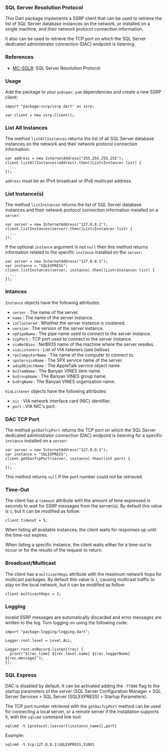 ### SQL Server Resolution Protocol ###

This Dart package implements a SSRP client that can be used to retrieve the list of SQL Server database instances on the network, or installed on a single machine, and their network protocol connection information.

It also can be used to retrieve the TCP port on which the SQL Server dedicated administrator connection (DAC) endpoint is listening.

### References ###

- [MC-SQLR](http://msdn.microsoft.com/en-us/library/cc219703.aspx): SQL Server Resolution Protocol

### Usage ###
Add the package to your `pubspec.yam` dependencies and create a new SSRP client:

```
import "package:ssrp/ssrp.dart" as ssrp;
```
```
var client = new ssrp.Client();
```

### List All Instances ###
The method `listAllInstances` returns the list of all SQL Server database instances on the network and their network protocol connection information:

```
var address = new InternetAddress("255.255.255.255");
client.listAllInstances(address).then((List<Instance> list) {
  ...
});
```

`address` must be an IPv4 broadcast or IPv6 multicast address.

### List Instance(s) ###
The method `listInstances` returns the list of SQL Server database instances and their network protocol connection information installed on a `server`:

```
var server = new InternetAddress("127.0.0.1");
client.listInstances(server).then((List<Instance> list) {
  ...
});
```

If the optional `instance` argument is not `null` then this method returns information related to the specific `instance` installed on the `server`:

```
var server = new InternetAddress("127.0.0.1");
var instance = "SQLEXPRESS";
client.listInstances(server, instance).then((List<Instance> list) {
  ...
});
```

### Intances ###
`Instance` objects have the following attributes:

* `server` : The name of the server.
* `name` : The name of the server instance.
* `isClustered` : Whether the server instance is clustered.
* `version` : The version of the server instance.
* `npPipeName` : The pipe name used to connect to the server instance.
* `tcpPort` : TCP port used to connect to the server instance.
* `viaNetBios` : NetBIOS name of the machine where the server resides.
* `viaListeners` : List of VIA listeners (see bellow).
* `rpcComputerName` : The name of the computer to connect to.
* `spxServiceName` : The SPX service name of the server.
* `adspObjectName` : The AppleTalk service object name.
* `bvItemName` : The Banyan VINES item name.
* `bvGroupName` : The Banyan VINES group name.
* `bvOrgName` : The Banyan VINES organization name.

`ViaListener` objects have the following attributes:

* `nic` : VIA network interface card (NIC) identifier.
* `port` : VIA NIC's port.

### DAC TCP Port ###
The method `getDatTcpPort` returns the TCP port on which the SQL Server dedicated administrator connection (DAC) endpoint is listening for a specific `instance` installed on a `server`:

```
var server = new InternetAddress("127.0.0.1");
var instance = "SQLEXPRESS";
client.getDacTcpPort(server, instance).then((int port) {
  ...
});
```

This method returns `null` if the port number could not be retrieved.

### Time-Out ###
The client has a `timeout` attribute with the amount of time expressed in seconds to wait for SSRP messages from the server(s). By default this value is `1`, but it can be modified as follow:

```
client.timeout = 5;
```

When listing all available instances, the client waits for responses up until the time-out expires.

When listing a specific instance, the client waits either for a time-out to occur or for the results of the request to return.

### Broadcast/Multicast ###
The client has a `multicastHops` attribute with the maximum network hops for multicast packages. By default this value is `1`, causing multicast traffic to stay on the local network, but it can be modified as follow:

```
client.multicastHops = 2;
```

### Logging ###
Invalid SSRP messages are automatically discarded and error messages are written to the log. Turn logging on using the following code:

```
import "package:logging/logging.dart";
```
```
Logger.root.level = Level.ALL;

Logger.root.onRecord.listen((rec) {
  print("${rec.time} ${rec.level.name} ${rec.loggerName} ${rec.message}");
});
```

### SQL Express ###
DAC is disabled by default. It can be activated adding the `-T7808` flag to the startup parameters of the server (SQL Server Configuration Manager >  SQL Server Services > SQL Server (SQLEXPRESS) > Startup Parameters).

The TCP port number retrieved with the `getDacTcpPort` method can be used for connecting a local server, or a remote server if the installation supports it,  with the `sqlcmd` command line tool:

```
sqlcmd -S [protocol:]server[\instance_name][,port]
```
Example:

```
sqlcmd -S tcp:127.0.0.1\SQLEXPRESS,51083
```
